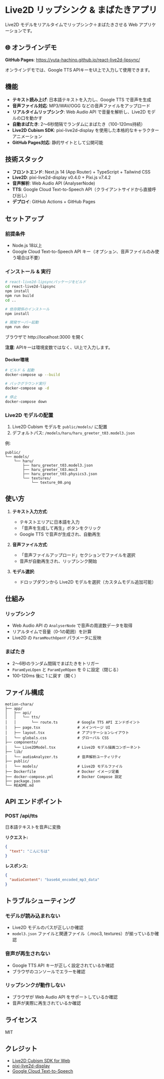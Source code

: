 # Live2D リップシンク & まばたきアプリ

Live2D モデルをリアルタイムでリップシンク＋まばたきさせる Web アプリケーションです。

## 🌐 オンラインデモ

**GitHub Pages**: https://yuta-hachino.github.io/react-live2d-lipsync/

オンラインデモでは、Google TTS APIキーをUI上で入力して使用できます。

## 機能

- **テキスト読み上げ**: 日本語テキストを入力し、Google TTS で音声を生成
- **音声ファイル対応**: MP3/WAV/OGG などの音声ファイルをアップロード
- **リアルタイムリップシンク**: Web Audio API で音量を解析し、Live2D モデルの口を動かす
- **自動まばたき**: 2〜6秒間隔でランダムにまばたき（100-120ms持続）
- **Live2D Cubism SDK**: pixi-live2d-display を使用した本格的なキャラクターアニメーション
- **GitHub Pages対応**: 静的サイトとして公開可能

## 技術スタック

- **フロントエンド**: Next.js 14 (App Router) + TypeScript + Tailwind CSS
- **Live2D**: pixi-live2d-display v0.4.0 + Pixi.js v7.4.2
- **音声解析**: Web Audio API (AnalyserNode)
- **TTS**: Google Cloud Text-to-Speech API（クライアントサイドから直接呼び出し）
- **デプロイ**: GitHub Actions + GitHub Pages

## セットアップ

### 前提条件

- Node.js 18以上
- Google Cloud Text-to-Speech API キー（オプション、音声ファイルのみ使う場合は不要）

### インストール & 実行

```bash
# react-live2d-lipsyncパッケージをビルド
cd react-live2d-lipsync
npm install
npm run build
cd ..

# 依存関係のインストール
npm install

# 開発サーバー起動
npm run dev
```

ブラウザで http://localhost:3000 を開く

**注意**: APIキーは環境変数ではなく、UI上で入力します。

#### Docker環境

```bash
# ビルド & 起動
docker-compose up --build

# バックグラウンド実行
docker-compose up -d

# 停止
docker-compose down
```

### Live2D モデルの配置

1. Live2D Cubism モデルを `public/models/` に配置
2. デフォルトパス: `/models/haru/haru_greeter_t03.model3.json`

例:
```
public/
└── models/
    └── haru/
        ├── haru_greeter_t03.model3.json
        ├── haru_greeter_t03.moc3
        ├── haru_greeter_t03.physics3.json
        └── textures/
            └── texture_00.png
```

## 使い方

1. **テキスト入力方式**:
   - テキストエリアに日本語を入力
   - 「音声を生成して再生」ボタンをクリック
   - Google TTS で音声が生成され、自動再生

2. **音声ファイル方式**:
   - 「音声ファイルアップロード」セクションでファイルを選択
   - 音声が自動再生され、リップシンク開始

3. **モデル選択**:
   - ドロップダウンから Live2D モデルを選択（カスタムモデル追加可能）

## 仕組み

### リップシンク

- Web Audio API の `AnalyserNode` で音声の周波数データを取得
- リアルタイムで音量（0-1の範囲）を計算
- Live2D の `ParamMouthOpenY` パラメータに反映

### まばたき

- 2〜6秒のランダム間隔でまばたきをトリガー
- `ParamEyeLOpen` と `ParamEyeROpen` を 0 に設定（閉じる）
- 100-120ms 後に 1 に戻す（開く）

## ファイル構成

```
motion-chara/
├── app/
│   ├── api/
│   │   └── tts/
│   │       └── route.ts         # Google TTS API エンドポイント
│   ├── page.tsx                 # メインページ UI
│   ├── layout.tsx               # アプリケーションレイアウト
│   └── globals.css              # グローバル CSS
├── components/
│   └── Live2DModel.tsx          # Live2D モデル描画コンポーネント
├── lib/
│   └── audioAnalyzer.ts         # 音声解析ユーティリティ
├── public/
│   └── models/                  # Live2D モデルファイル
├── Dockerfile                   # Docker イメージ定義
├── docker-compose.yml           # Docker Compose 設定
├── package.json
└── README.md
```

## API エンドポイント

### POST /api/tts

日本語テキストを音声に変換

**リクエスト:**
```json
{
  "text": "こんにちは"
}
```

**レスポンス:**
```json
{
  "audioContent": "base64_encoded_mp3_data"
}
```

## トラブルシューティング

### モデルが読み込まれない

- Live2D モデルのパスが正しいか確認
- `model3.json` ファイルと関連ファイル（.moc3, textures）が揃っているか確認

### 音声が再生されない

- Google TTS API キーが正しく設定されているか確認
- ブラウザのコンソールでエラーを確認

### リップシンクが動作しない

- ブラウザが Web Audio API をサポートしているか確認
- 音声が実際に再生されているか確認

## ライセンス

MIT

## クレジット

- [Live2D Cubism SDK for Web](https://www.live2d.com/en/download/cubism-sdk/)
- [pixi-live2d-display](https://github.com/guansss/pixi-live2d-display)
- [Google Cloud Text-to-Speech](https://cloud.google.com/text-to-speech)
